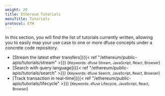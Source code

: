 ```yaml
---
weight: 20
title: Ethereum Tutorials
menuTitle: Tutorials
protocol: ETH
---
```


In this section, you will find the list of tutorials currently written, allowing you to easily map your use case to one or more dfuse concepts under a concrete code repository.

- [Stream the latest ether transfers]({{< ref "/ethereum/public-apis/tutorials/stream" >}}) (<small>Keywords: dfuse Stream, JavaScript, React, Browser</small>)
- [Search with query language]({{< ref "/ethereum/public-apis/tutorials/search" >}}) (<small>Keywords: dfuse Search, JavaScript, React, Browser</small>)
- [Track transaction in real-time]({{< ref "/ethereum/public-apis/tutorials/lifecycle" >}}) (<small>Keywords: dfuse Lifecycle, JavaScript, React, Browser</small>)

<!--
    List of potential other tutorials we had:
      - List most recent transactions, and listen to new ones
      - Shine end-to-end application using React/TypeScript
      - Slack notification from on-chain events (Workers I think)
      - Reliably sync a database (cursors + navigating forks concepts)
-->
